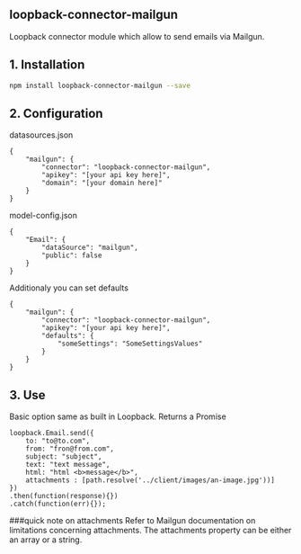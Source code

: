 ## loopback-connector-mailgun

Loopback connector module which allow to send emails via Mailgun.

## 1. Installation

````sh
npm install loopback-connector-mailgun --save
````

## 2. Configuration

datasources.json

    {
        "mailgun": {
            "connector": "loopback-connector-mailgun",
            "apikey": "[your api key here]",
            "domain": "[your domain here]"
        }
    }

model-config.json

    {
        "Email": {
            "dataSource": "mailgun",
            "public": false
        }
    }

Additionaly you can set defaults

    {
        "mailgun": {
            "connector": "loopback-connector-mailgun",
            "apikey": "[your api key here]",
            "defaults": {
                "someSettings": "SomeSettingsValues"
            }
        }
    }

## 3. Use

Basic option same as built in Loopback. Returns a Promise

    loopback.Email.send({
        to: "to@to.com",
        from: "fron@from.com",
        subject: "subject",
        text: "text message",
        html: "html <b>message</b>",
        attachments : [path.resolve('../client/images/an-image.jpg'))]
    })
    .then(function(response){})
    .catch(function(err){});

###quick note on attachments
Refer to Mailgun documentation on limitations concerning attachments.
  The attachments property can be either an array or a string.